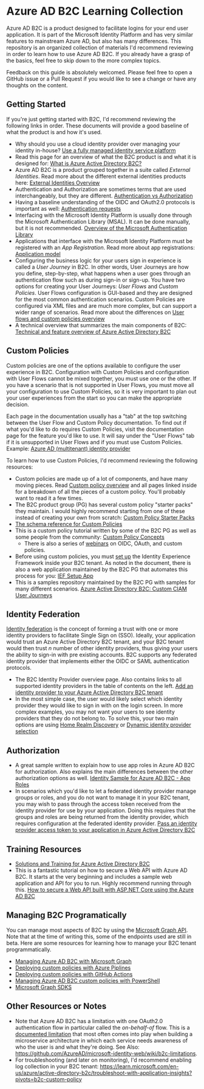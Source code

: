 # Azure AD B2C Learning Collection

Azure AD B2C is a product designed to facilitate logins for your end user application. It is part of the Microsoft Identity Platform and has very similar features to mainstream Azure AD, but also has many differences. This repository is an organized collection of materials I'd recommend reviewing in order to learn how to use Azure AD B2C. If you already have a grasp of the basics, feel free to skip down to the more complex topics.

Feedback on this guide is absolutely welcomed. Please feel free to open a GitHub issue or a Pull Request if you would like to see a change or have any thoughts on the content.

## Getting Started

If you're just getting started with B2C, I'd recommend reviewing the following links in order. These documents will provide a good baseline of what the product is and how it's used. 

- Why should you use a cloud identity provider over managing your identity in-house? [Use a fully managed identity service platform](https://learn.microsoft.com/en-us/azure/architecture/guide/design-principles/identity)
- Read this page for an overview of what the B2C product is and what it is designed for: [What is Azure Active Directory B2C?](https://learn.microsoft.com/en-us/azure/active-directory-b2c/overview)
- Azure AD B2C is a product grouped together in a suite called *External Identities*. Read more about the different external identities products here: [External Identities Overview](https://learn.microsoft.com/en-us/azure/active-directory/external-identities/external-identities-overview)
- Authentication and Authorization are sometimes terms that are used interchangeably, but they are different. [Authentication vs Authorization](https://learn.microsoft.com/en-us/azure/active-directory/develop/authentication-vs-authorization)
- Having a baseline understanding of the OIDC and OAuth2.0 protocols is important as well: [Authentication requests](https://learn.microsoft.com/en-us/azure/active-directory/develop/v2-app-types)
- Interfacing with the Microsoft Identity Platform is usually done through the Microsoft Authentication Library (MSAL). It can be done manually, but it is not recommended. [Overview of the Microsoft Authentication Library](https://learn.microsoft.com/en-us/azure/active-directory/develop/msal-overview)
- Applications that interface with the Microsoft Identity Platform must be registered with an *App Registration*. Read more about app registrations: [Application model](https://learn.microsoft.com/en-us/azure/active-directory/develop/application-model)
- Configuring the business logic for your users sign in experience is called a *User Journey* in B2C. In other words, User Journeys are how you define, step-by-step, what happens when a user goes through an authentication flow such as during sign-in or sign-up. You have two options for creating your User Journeys: *User Flows* and *Custom Policies*. User Flows configuration is GUI-based and they are designed for the most common authentication scenarios. Custom Policies are configured via XML files and are much more complex, but can support a wider range of scenarios. Read more about the differences on [User flows and custom policies overview](https://learn.microsoft.com/en-us/azure/active-directory-b2c/user-flow-overview)
- A technical overview that summarizes the main components of B2C: [Technical and feature overview of Azure Active Directory B2C](https://learn.microsoft.com/en-us/azure/active-directory-b2c/technical-overview)

## Custom Policies

Custom policies are one of the options available to configure the user experience in B2C. Configuration with Custom Policies and configuration with User Flows cannot be mixed together, you must use one or the other. If you have a scenario that is not supported in User Flows, you must move all your configuration to use Custom Policies, so it is very important to plan out your user experiences from the start so you can make the appropriate decision. 

Each page in the documentation usually has a "tab" at the top switching between the User Flow and Custom Policy documentation. To find out if what you'd like to do requires Custom Policies, visit the documentation page for the feature you'd like to use. It will say under the "User Flows" tab if it is unsupported in User Flows and if you must use Custom Policies. Example: [Azure AD (multitenant) identity provider](https://learn.microsoft.com/en-us/azure/active-directory-b2c/identity-provider-azure-ad-multi-tenant?pivots=b2c-user-flow)

To learn how to use Custom Policies, I'd recommend reviewing the following resources:

- Custom policies are made up of a lot of components, and have many moving pieces. Read [Custom policy overview](https://learn.microsoft.com/en-us/azure/active-directory-b2c/identity-provider-azure-ad-multi-tenant?pivots=b2c-user-flow) and all pages linked inside for a breakdown of all the pieces of a custom policy. You'll probably want to read it a few times. 
- The B2C product group (PG) has several custom policy "starter packs" they maintain. I would highly recommend starting from one of these instead of creating your own from scratch: [Custom Policy Starter Packs](https://github.com/Azure-Samples/active-directory-b2c-custom-policy-starterpack)
- [The schema reference for Custom Policies](https://learn.microsoft.com/en-us/azure/active-directory-b2c/technical-overview)
- This is a custom policy tutorial written by some of the B2C PG as well as some people from the community: [Custom Policy Concepts](https://azure-ad-b2c.github.io/azureadb2ccommunity.io/docs/custom-policy-concepts/)
  - There is also a series of [webinars](https://azure-ad-b2c.github.io/azureadb2ccommunity.io/training/recordings/) on OIDC, OAuth, and custom policies. 
- Before using custom policies, you must [set up](https://learn.microsoft.com/en-us/azure/active-directory-b2c/tutorial-create-user-flows?pivots=b2c-custom-policy) the Identity Experience Framework inside your B2C tenant. As noted in the document, there is also a web application maintained by the B2C PG that automates this process for you: [IEF Setup App](https://aka.ms/iefsetup)
- This is a samples repository maintained by the B2C PG with samples for many different scenarios. [Azure Active Directory B2C: Custom CIAM User Journeys](https://github.com/azure-ad-b2c/samples)

## Identity Federation
[Identity federation](https://learn.microsoft.com/en-us/azure/active-directory/hybrid/whatis-fed) is the concept of forming a trust with one or more identity providers to facilitate Single Sign on (SSO). Ideally, your application would trust an Azure Active Directory B2C tenant, and your B2C tenant would then trust *n* number of other identity providers, thus giving your users the ability to sign-in with pre existing accounts. B2C supports any federated identity provider that implements either the OIDC or SAML authentication protocols. 

- The B2C Identity Provider overview page. Also contains links to all supported identity providers in the table of contents on the left. [Add an identity provider to your Azure Active Directory B2C tenant](https://learn.microsoft.com/en-us/azure/active-directory-b2c/add-identity-provider)
- In the most simple case, the user would likely select which identity provider they would like to sign in with on the login screen. In more complex examples, you may not want your users to see identity providers that they do not belong to. To solve this, your two main options are using [Home Realm Discovery](https://github.com/azure-ad-b2c/samples/tree/master/policies/default-home-realm-discovery) or [Dynamic identity provider selection](https://github.com/azure-ad-b2c/samples/tree/master/policies/idps-filter)

## Authorization

- A great sample written to explain how to use app roles in Azure AD B2C for authorization. Also explains the main differences between the other authorization options as well. [Identity Sample for Azure AD B2C - App Roles](https://github.com/azure-ad-b2c/api-connector-samples/tree/main/Authorization-AppRoles)
- In scenarios which you'd like to let a federated identity provider manage groups or roles, and you do not want to manage it in your B2C tenant, you may wish to pass through the access token received from the identity provider for use by your application. Doing this requires that the groups and roles are being returned from the identity provider, which requires configuration at the federated identity provider. [Pass an identity provider access token to your application in Azure Active Directory B2C](https://learn.microsoft.com/en-us/azure/active-directory-b2c/idp-pass-through-user-flow?pivots=b2c-custom-policy)

## Training Resources

- [Solutions and Training for Azure Active Directory B2C](https://learn.microsoft.com/en-us/azure/active-directory-b2c/solution-articles)
- This is a fantastic tutorial on how to secure a Web API with Azure AD B2C. It starts at the very beginning and includes a sample web application and API for you to run. Highly recommend running through this. [How to secure a Web API built with ASP.NET Core using the Azure AD B2C](https://github.com/Azure-Samples/active-directory-aspnetcore-webapp-openidconnect-v2/tree/master/4-WebApp-your-API/4-2-B2C)


## Managing B2C Programatically

You can manage most aspects of B2C by using the [Microsoft Graph API](https://learn.microsoft.com/en-us/graph/use-the-api). Note that at the time of writing this, some of the endpoints used are still in beta. Here are some resources for learning how to manage your B2C tenant programmatically.

- [Managing Azure AD B2C with Microsoft Graph](https://learn.microsoft.com/en-us/azure/active-directory-b2c/microsoft-graph-operations)
- [Deploying custom policies with Azure Piplines](https://learn.microsoft.com/en-us/azure/active-directory-b2c/deploy-custom-policies-devops)
- [Deploying custom policies with GitHub Actions](https://learn.microsoft.com/en-us/azure/active-directory-b2c/deploy-custom-policies-github-action)
- [Managing Azure AD B2C custom policies with PowerShell](https://learn.microsoft.com/en-us/azure/active-directory-b2c/manage-custom-policies-powershell)
- [Microsoft Graph SDKS](https://learn.microsoft.com/en-us/graph/sdks/sdks-overview)


## Other Resources or Notes

- Note that Azure AD B2C has a limitation with one OAuth2.0 authentication flow in particular called the *on-behalf-of* flow. This is a [documented limitation](https://learn.microsoft.com/en-us/azure/active-directory-b2c/access-tokens) that most often comes into play when building a microservice architecture in which each service needs awareness of who the user is and what they're doing. See Also: https://github.com/AzureAD/microsoft-identity-web/wiki/b2c-limitations. 
- For troubleshooting (and later on monitoring), I'd recommend enabling log collection in your B2C tenant: https://learn.microsoft.com/en-us/azure/active-directory-b2c/troubleshoot-with-application-insights?pivots=b2c-custom-policy 